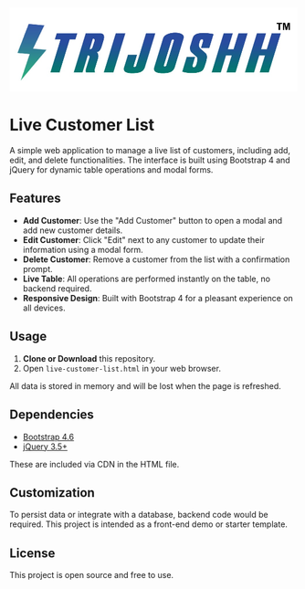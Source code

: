 ![Image Alt](https://github.com/Spsepl/EV-Customer/blob/e71e09d20c07992da6628ad50ccd7d203360a790/logo.png)
# Live Customer List

A simple web application to manage a live list of customers, including add, edit, and delete functionalities. The interface is built using Bootstrap 4 and jQuery for dynamic table operations and modal forms.

## Features

- **Add Customer**: Use the "Add Customer" button to open a modal and add new customer details.
- **Edit Customer**: Click "Edit" next to any customer to update their information using a modal form.
- **Delete Customer**: Remove a customer from the list with a confirmation prompt.
- **Live Table**: All operations are performed instantly on the table, no backend required.
- **Responsive Design**: Built with Bootstrap 4 for a pleasant experience on all devices.

## Usage

1. **Clone or Download** this repository.
2. Open `live-customer-list.html` in your web browser.

All data is stored in memory and will be lost when the page is refreshed.

## Dependencies

- [Bootstrap 4.6](https://getbootstrap.com/)
- [jQuery 3.5+](https://jquery.com/)

These are included via CDN in the HTML file.

## Customization

To persist data or integrate with a database, backend code would be required. This project is intended as a front-end demo or starter template.

## License

This project is open source and free to use.
